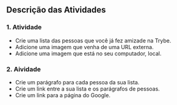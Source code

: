 ## Descrição das Atividades

### 1. Atividade
  * Crie uma lista das pessoas que você já fez amizade na Trybe.
  * Adicione uma imagem que venha de uma URL externa.
  * Adicione uma imagem que está no seu computador, local.

### 2. Aividade
  * Crie um parágrafo para cada pessoa da sua lista.
  * Crie um link entre a sua lista e os parágrafos de pessoas.
  * Crie um link para a página do Google.
